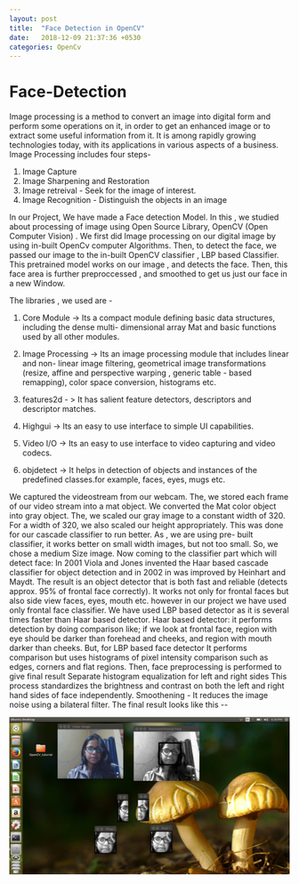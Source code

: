 ```yaml
---
layout: post
title:  "Face Detection in OpenCV"
date:   2018-12-09 21:37:36 +0530
categories: OpenCv
---
```

# Face-Detection


Image processing is a method to convert an image into digital form and perform some operations on it, in order to get an enhanced image or to extract some useful information from it.
It is among rapidly growing technologies today, with its applications in various aspects of a business.
Image Processing includes four steps-
1. Image Capture
2. Image Sharpening and Restoration
3. Image retreival - Seek for the image of interest.
4. Image Recognition - Distinguish the objects in an image

In our Project, We have made a Face detection Model. In this , we studied about processing of image using Open Source Library, OpenCV (Open Computer Vision) . We first did Image processing on our digital image by using in-built OpenCv computer Algorithms. Then, to detect the face, we passed our image to the in-built OpenCV classifier , LBP based Classifier. This pretrained model works on our image , and detects the face. Then, this face area is further preproccessed , and smoothed to get us just our face in a  new Window.

The libraries , we used are -

1. Core Module -> Its a compact module defining basic data structures, including the dense multi- dimensional array Mat and basic functions used by all other modules.

2. Image Processing -> Its an image processing module that includes linear and non- linear image filtering, geometrical image transformations (resize, affine and perspective warping , generic table - based remapping), color space conversion, histograms etc.

3. features2d - > It has salient feature detectors, descriptors and descriptor matches.

4. Highgui -> Its an easy to use interface to simple UI capabilities.

5. Video I/O -> Its an easy to use interface to video capturing and video codecs.

6. objdetect -> It helps in detection of objects and instances of the predefined classes.for example, faces, eyes, mugs etc.

We captured the videostream from our webcam. The, we stored each frame of our video stream into a mat object. We converted the Mat color object into gray object. The, we scaled our gray image to a constant width of 320. For a width of 320, we also scaled our height appropriately. This was done for our cascade classifier to run better. As , we are using pre- built classifier, it works better on small width images, but not too small. So, we chose a medium Size image.
Now coming to the classifier part which will detect face:
In 2001 Viola and Jones invented the Haar based cascade classifier for object detection and in 2002 in was improved by Heinhart and Maydt. The result is an object detector that is both fast and reliable (detects approx. 95% of frontal face correctly).
It works not only for frontal faces but also side view faces, eyes, mouth etc. however in our project we have used only frontal face classifier.
We have used LBP based detector as it is several times faster than Haar based detector.
Haar based detector: it performs detection by doing comparison like; if we look at frontal face, region with eye should be darker than forehead and cheeks, and region with mouth darker than cheeks.
But, for LBP based face detector It performs comparison but uses histograms of pixel intensity comparison such as edges, corners and flat regions.
Then, face preprocessing is performed to give final result Separate histogram equalization for left and right sides
This process standardizes the brightness and contrast on both the left and right hand sides of face independently.
Smoothening - It reduces the image noise using a bilateral filter.
The final result looks like this --


 ![Final Image](https://github.com/aditi-mishra/Face-Detection/blob/master/pic.png)
